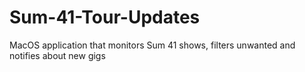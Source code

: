 # Sum-41-Tour-Updates
MacOS application that monitors Sum 41 shows, filters unwanted and notifies about new gigs
